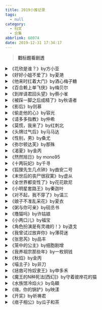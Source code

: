 ```yaml
---
title: 2019小推记录
tags:
  - null
category:
  - 扫文
  - 合集
abbrlink: 60074
date: 2019-12-31 17:34:17
---
```

<meta name="referrer" content="no-referrer" />

> 
<!-- more -->

> **戳标题看剧透**

<details>
<summary> 《花欣是谁？》by方小亚</summary>
台言。
男女主是男女朋友，一起出车祸后女主毁容，男主失去与女主有关的记忆并瘸了条腿。为了鼓励男主复健，女主自愿当护工，怕男主知道毁容的真相也没告诉他两人的过往。男主挑剔女主的长相，还喜欢上了别人，就在女主决定放弃男主时男主突然得知二人的过去，再加上重新喜欢上了女主，便开始死缠烂打。
看上去是虐女文，但整体剧情还是挺欢快的。
女主不是柔弱的类型，面对男主的嘲笑也能坚定地说男朋友很爱她，在确定男主爱上别人后果断抽身离去，明白男主的失忆是身不由己所以也不怪他。
男主脾气不好嘴又臭，不过和女主斗嘴时从没赢过。经常损女主的容貌，男主弟弟每次听了都在想希望哥哥以后不要后悔[笑cry]虽然说是喜欢女配，但女配一点戏份都没有，两人刚有点火候呢男主就发现了女主的身份。
后面男主天天求婚，女主以男主没记起过去为缘由一直不肯答应，为此男主还特地找了许多朋友问起过往，在女主面前假装恢复了记忆。这点还挺令人感动的。
</details>

<details>
<summary>《好好小姐不爱了》by夏滟</summary>
台言。
女主在好友的结婚宴上对男主一见钟情，暗恋好友的男主正逢失恋，想找个人定下来，就和女主在一起了。同居一年期间两人恩爱甜蜜，直到女主偶然偷听到男主对好友的告白才知道这一切都是假象，于是黯然离开，男主方觉后悔，苦追妻许久才复合。
是我喜欢的男主不算渣而且有好好虐到男主的先虐女后虐男[好喜欢]男主一直对女主很好，只是没意识到自己会喜欢上女主，还情不自禁对好友告白，看到这里我好激动啊我就等着开始虐男了！
果然女主撞破后就开始计划分手搬出去一个人住，醒悟过来的男主觉得自己没资格再说爱于是只能每天默默守在女主家门口，还把女主弟弟误会成情敌，看弟弟晚上住在女主家的男主终于还是痛到受不了求复合了。后面女主态度有所软化但也没那么轻易原谅。
这文的比例我很满意！虐男虐女的章数差不多，而且复合后也没有立刻结局，还写了一下两人的幸福生活，看得就很开心啦[兔子]
</details>

<details>
<summary>《他来时扛着大门》by酒心梅子糖</summary>

男主是昏睡了千万年的旧人类，直到身上带有他的能量核的女主出现才苏醒。女主是社恐技术宅，信奉科学，却遇到了只有自己才能看见的男主，又得知对方是自己梦里的那个小男孩。男主拿回能量核后无处可去，就这么住在女主家过上了同居生活。
男主在小时候和女主梦里相会时就认定她是自己的媳妇儿，所以男主一见到女主就变成忠犬粘人精，就算拿回能量核后能现形了也喜欢隐身跟着女主出门。
女主因为童年阴影害怕与他人相处，沉迷搞科技，还做了个小机器人当作亲人，周围人都认为女主会发展人机恋hhhh
剧情主要讲社恐女主在初进社会后是如何成长起来的。面对多番刁难与冤枉，按女主软怂的性格来说应该会吃哑巴亏才对，但每次女主都会在心里给自己打气，暗示自己是一往无前的勇者。刚开始看到女主的心理活动说实话觉得有点幼稚，或者说意义不明，后来知道了原因后既心疼又佩服女主。这种瑟瑟发抖却迎难而上的样子真惹人怜爱😌
</details>

<details>
<summary>《百合赖上单飞侠》by梅贝尔</summary>
台言。
女主第一次下山出江湖，遇到眼神正直的男主，再加上偶然得知他是传说中的侠盗，从此就赖上了男主。男主刀子嘴豆腐心，总是喊女主笨丫头，女主知道男主的本性所以对他的吼骂从不放在心上。
是我喜欢的男女主人设！但这种口不对心男主x傻乎乎却不怕男主的女主太少见了！不如说基本只有在青梅竹马文里的小屁孩时期才会有这种相处模式，长大后不是男主变得冷酷就是女主变得淡然，总之就是变成熟了，再也不见小屁孩的踪影了[泪]
但是这篇文不一样！男女主从头到尾都是这个性格！没有变过！我的天啊！是瑰宝！没有变成熟依旧跟个幼稚鬼似的男女主简直就是小天使！！太可爱了！
（不过女主单蠢总是拖后腿的人设估计很多人不喜欢，事先避个雷[允悲]）

题外话，系列文是二姐大姐的两篇就不用看了，辣眼睛，总爱时不时吟诗作对，忒尬了。大姐的那篇还行，起码能看，二姐那篇我看到二姐生气地拿粉拳边捶男主胸口边骂“花心大萝卜、负心汉，打死你，打死你，偷了人家的心，又害人家伤心难过，我打你，打你……”的瞬间立刻关窗口护眼睛。简直精神污染，太可怕了。
</details>

<details>
<summary>《到岸请君回头望》by蔡小雀</summary>
台言。
在男主心里女主如姐如母，纵然生了妄念也急忙压下不敢亵渎，也因此错把对女配的一时心动当作真爱，没瞧见女主眼中的爱意，直至女配诞下公主的同年女主病逝才幡然悔悟，浑浑噩噩了三年与重生的女主相遇，然而死过一次后的女主已经看破红尘了。
先虐女后虐男，不过女主在第一章就挂了，后面也没多少回忆杀，就篇幅而言虐女的剧情不算多。我要的就是这种“有虐女的前提”！后面的虐男才是我想看的！女主直到结局才原谅男主，也就是说相当于整本都在虐男啊！！！（兴奋）
其实不然。毕竟男主是皇帝，一认出女主一句话就把人家接进宫，女主刚开始打死不承认，中间想开了就把男主当弟弟像从前那样相处。看上去男主的情路不顺，但还能时不时见见女主吃吃豆腐，女主也没恨过他，感觉并没有虐男[二哈]顶多只能从男主回忆女主病逝的内三年咂摸咂摸酸爽感。
确实很酸爽。截图女主当年给男主做的一堆衣服被女配丢了，在女主薨逝一年后的某天男主被部下秀恩爱给闪到，回去后翻了半天只找到一枚幸存下来的荷包，看他哭得多大声哇。诶，爽到[doge]
</details>

<details>
<summary>《被踩一脚之后成精了》by秋语者</summary>
晋江全免。
女主车祸后魂魄离体，穿成男主脚趾头上的一根汗毛，男主脑海中女主的形象就是一根有五官和手脚的毛。男主臭屁又毒舌，受不了话痨女主叽里哇啦，骗她说她是汗毛精，女主信以为真。最后男女主得知车祸的真相，女主也成功回到原来的身体了。
女主一共穿了三次，第一次是男主脚趾头上的汗毛，第二次是小腿上的汗毛，第三次是下体的x毛。这脑洞过于清新，我全程哈哈哈看完的[允悲]更好笑的是女主第一次回到原来的身体时汗毛也随之脱落，明明是很伤感的离别场景，一看描写“一根汗毛从他脚趾头上飘落”我笑出猪叫哈哈哈哈哈！男主还把那根毛捡起来放进盒子里想找块风水宝地埋葬它哈哈哈哈哈哈哈哈！男主把女主的第二根“尸体”也收起来了，但作者没描写第三根，我很好奇男主有没有收藏自己的x毛[doge]
纯欢乐小白文，反派智商没上过线，对剧情不用抱太大期待。女主回去后的剧情没前面好看，好在汗毛生涯占了全文的一大半篇幅，看男女主斗嘴挺乐呵的。
</details>

<details>
<summary>《影后》by则慕</summary>

女主为还债进入演艺圈，空有一副美貌演技糟糕，在经纪人的逼迫下为了提升粉丝数量咬牙碰瓷影帝男主闹出绯闻，男主顺势与她契约恋爱。女主一直都很崇拜男主，男主曾见过女主，算是一见钟情也是日久生情，两人演着演着就成真了。
剧情没啥波折，女主入圈多年仍保持着天真乐观的态度，同样也依旧保持着没啥长进的演技。此文的“影后”意为影帝的老婆，作为影帝的男主在契约期间边指导女主的演技边撒狗粮。
当然娱乐圈文不可缺少的就是爆黑料上头条，自从恋情曝光后女主的头条就层出不穷，连过去家庭的不幸也被挖出来了，好在每次都有男主为她遮风挡雨。
女主的性格挺有趣的，电视剧看太多老爱想些有的没的，看似害羞却又时不时语出惊人，真好玩儿。
</details>

<details>
<summary>《偷走他的心》by容光</summary>

女主考进航空学院的当天就与师兄男主结下梁子，两人怼着怼着互看对眼，正当浓情蜜意之时，女主发现男主的父亲正是当年给自己过失杀人的父亲判刑的法官。为了维护自尊心的女主欺骗男主这一切都是报复。二人分开的三年内，女主一步步追寻着男主前进，男主放弃更好的前途转而为女主铺路，终于女主来到男主的身边与他并肩而行。
（剧情梗概没能控制在140字以内我好悲伤[失望]）
这文除了中间的狗血桥段外都很好，中间男主父亲认出女主就断言她不怀好意，女主自卑又自尊心强就承认了他父亲说的话⬅️看到这里我真的差点想弃文了[费解]
还好没过几章父亲就反应过来是自己太偏激，女主也开始后悔，但大概是觉得目前还配不上男主，所以也没干脆复合。
但是并没有很虐！表面上恨着女主的男主还是没忍住替女主找不用看政审的航空公司，还转去海上救援队就为了等女主。结果女主一来他还冷脸装不认识，凶巴巴地对女主。不过这时候的女主意识到面子尊严算个屁，这次换她热脸贴冷屁股，男主没过多久就心软了。
虽然剧透的顺序不太对但我还是要说的是前期男主追女主可好玩儿了！当时两人还是欢喜冤家，男主也不愿承认自己看上了女主，想给穷困的女主换双跑鞋，就买了好几双近千的鞋子雇了几个人到女主宿舍下面装作是甩卖盗版；给女主买护肤品寄过去还装作客服发短信说是她中奖了……别扭的年轻男主好可爱呀！看到后来被伤过一次后就变得冷漠的男主感觉好可惜！不过其实内心里还是很幼稚就是了233
</details>

<details>
<summary>《请多多指教》by仲希</summary>

男主被女主帮过几次，情窦初开的男主天天跑到女主的咖啡店混脸熟，在两人甚至还不认识的情况下紧张地告白，自然被一脸懵逼的女主婉拒了。没多久男主又从姐姐那儿得到女主的微信，以网友的身份成功勾搭上女主。文如其名，是讲两个恋爱菜鸟如何谈恋爱的清新小故事。
男女主都好可爱啊。还不咋熟的时候因为各种巧合和误会导致女主对男主的印象不大好，男主那叫一个委屈巴巴。不过没几章女主就对男主改观啦，知道他是一个纯朴还有点冒傻气的大男孩。交往后男主很宠女主，各种买买买，女主本身是个勤俭节约的人，对男主的好感到不知所措，有时候还会下意识变得小心翼翼的。看着两个小菜鸟磕磕碰碰地谈恋爱，仿佛自己也年轻了好几岁w/v(*´∀｀*)v
副cp是女主哥哥和男主姐姐。女主哥哥是个保守顾家的人，男主姐姐换男友如换衣服。但两人的相处模式并非熟女调戏禁欲男那种，而是哥哥温柔地把姐姐宠成小女孩，姐姐面对哥哥则一脸纯情。

（看这文的时候全程脑补《温暖的印记》里的小情侣形象，那画风那氛围太贴切了，暖洋洋的）
</details>

<details>
<summary>《莫慌，我来了》by红刺北</summary>

女主拥有绝对音感和音乐天赋，却因堂妹一家的打压而明珠蒙尘，只能在乐团打酱油。直到在公园拉二胡偶遇“伯乐”老爷子转去新的乐团，阴差阳错之下报名了小提琴比赛，看出女主潜力非凡的知名小提琴家男主决定亲自教导女主，女主就这样一步步走向国际舞台。
算是女主爽文？反正前面我看着挺爽的，大家看女主没名气起初还有点不以为然，谁想女主每场演出都艳压全场不断突破自我，在第一场比赛甚至懵懂地表示自己基础差是因为只学了一年的小提琴[允悲]
男主和女主身处不同的乐团，男主会亲自教导女主一方面是因为看出她和自己一样拥有绝对音感不忍埋没人才，另一方面是看女主被堂妹欺负还不自知，觉得她傻傻的有点可怜就动了恻隐之心，教着教着就又动了别的心思了[doge]
这文看着有点别扭的就是作者过于强调女主呆萌的人设了，多次写女主爱走神，愣愣的，一脸茫然，这萌点出现得过于频繁就感觉怪怪的了。
</details>

<details>
<summary>《头牌过气后》by马马达</summary>

男女主多年前有过交集，女主不幸身亡后重生于另一人身上，又因意外囚于男主府上。男主对女主的身份有所猜疑，没多久男主被人所害中毒变傻，女主一路照顾他带着他逃亡。后面男主恢复记忆，与女主定情，两人一起面对反派的诬陷。
这文看得很不得劲。原以为男主是武功盖世心狠手辣之人，没想到登场没多久就中毒变傻，瞬间变成病美人，一路上都是半昏迷状态，偶尔清醒也是央着女主要抱抱。后来恢复记忆了，一会儿红着眼说不能没有女主，一会儿陷入自卑与女主闹别扭。因渴求父爱，就算知道义兄养父从没喜欢过自己，甚至虐他身心罔顾他死活多年还想着污蔑他也心软得无法下狠手，导致男主身体还没养多久呢就又被抓去受刑变成病美人……
我看男主身体就没好过，从头到尾都是软塌塌的，在女主面前一脸小媳妇儿样，再加上爱哭的设定，与初登场我以为的高冷人设相去甚远，看得我很别扭。主线是江湖帮派纠葛，我不擅长记人名还老爱跳字，导致剧情也看得糊里糊涂的。只恨没找到剧透提前梳理梳理[二哈]
</details>

<details>
<summary>《性别，男》by桑尤</summary>

背景是男性数量稀少类似于女尊的社会。男主因杀人被判死刑，又被转去当科研的小白鼠，而女主正是他的主试。为了保证实验质量，需要被试保持良好的心情，暴躁的男主得到了女主的尊重，在朝夕相处的过程中爱上了呆呆的女主。
男主一开始就被告知不能爱上女主，否则会影响数据，失去小白鼠的价值只能执行死刑。男主最初还不屑一顾地想这人怎么这么自恋，中途想了无数借口说服自己并没有动心，到最后明知告白即是死路一条仍义无反顾地道明自己的心意。
女主木讷温和，不懂人情世故，总在无意中把男主噎死。因前任被试的教训害怕男主也会重蹈覆辙，在男主承认之后慌张地逃离，却在分开的这段日子里愈发肯定自己并非毫不动心。
结局女主助男主逃离研究所，自己也因触犯法律而被判了三年刑。虽然过程曲折了点，所幸二人终于能够真正在一起啦。
前面说了这文的背景类似于女尊，有不少社会现象都是性别倒掉过来的，看着有点小别扭[跪了]倒不是别扭社会现象，而是别扭男女性格……虽说性格和性别无关吧，但就有种刻意对换剧本的感觉，有点怪怪的( ´⚰︎` )还好这篇没女尊文那么明显[允悲]
</details>

<details>
<summary>《弥尔顿达芙》by那殊</summary>

女主一心向科研，在机场因心血来潮弹奏一首钢琴曲与男主结缘，回国后参加画展又遇到了男主。男主对女主一见钟情，鼓励女主做自己想做的事，女主顺从心意转去和新兴小团队一起做生科项目参加比赛，男主一直在旁边默默陪伴。
男女主都是兴趣广泛且能力突出的人，一个是木讷刻板的女博士，一个是温柔浪漫的艺术家，男主引领女主走出限制她爱好的小方框，自己也悄无声息地走进女主的玻璃房子。
男女主的爱情细水长流，主线也没有太大波折。港真女主研究的项目看起来很高大上我全程一脸懵逼[二哈]不过不影响观看。
</details>

<details>
<summary>《渴夏》by金丙</summary>

男女主在多年前有过一面之缘，多年后男主来租房时遇见女主，出去旅游时又发现两人是同一个目的地。在出游的游轮上，男女主被卷入了一场有预谋的事件中， 还涉及到五年前发生在同一游轮上的意外，上船的旅客竟都是被聚集在一起的遇难者家属……
这剧透写得跟推理小说的文案似的[二哈]主线也确实有点推理的感觉，众人都被困在装有炸弹的游轮上，主谋身为遇难者家属之一策划了这起事件，怀疑五年前的事并非意外而是谋杀，她要求曾经作为新闻主持人的男主从嫌疑犯口中问出真相。
男女主算是打一开始就互有好感，在游轮上更是发现了彼此的闪光点，在生死关头确定了自己的心意。个人感觉也没什么试探，男主撩得还挺明目张胆的[doge]
看完后才发现原来番外还在连载中，失策了[拜拜]不过我很在意会不会有副cp，虽然吧严严和开开没太多互动也没啥戏份，而且还是女大男小男的也未成年，但我总有种蜜汁cp感…
</details>

<details>
<summary>《然然旭日》by mono95</summary>
po18全免。
男女主是表姐弟。男主小时候被接到女主家，双方互有好感，临近高中时男主主动亲吻女主，两人就这么开始了地下情。
感情戏无虐，没有误会也没分开过更没男女配。剧情后半部分有点小严肃，男主的爸爸以这段感情威胁他要钱，持续了一小段日子，这件事促使男主在床上变得有点残暴还挺带感[doge]不过还是很疼姐姐的，女主也心疼男主没有觉得不满。
女主的爸爸在快结局时撞破了两人的关系，但男女主还是不舍得分开，直到结局也没说爸爸有没有接受他俩，有点小伤感，还挺现实的(´･_･`)
有两篇番外。番外一是男女配的故事，我就看了眼结局似乎是be又像是开放式（不过这也太开放了连点要复合的迹象都没有…），明明正文那么甜(´;ω;｀)番外二是男主父母的故事。这篇妥妥的致郁be我连看都不想看……
</details>

<details>
<summary>《十两玩妃》by千寻</summary>
台言。
这文一共有三本。女主穿越到古代，前两本都是讲男女主如何相识相爱，第三本男主坠崖失忆被曾经的爱人女配所救，回来后知道了自己和女主的过去。众人都被白莲花所骗，纷纷劝女主接受女配，最终女主被女配所害穿越回现代男主才记起一切，结局女主回来了。
看了几小时才看完，这不该是台言应有的长度[允悲]内容很丰富，难以在140字内概括完毕。
女主是和女二以及女二的侄子一起穿越的，刚一穿越就被丢到青楼。男主过去被奸细女配伤害过，前来青楼寻欢时注意到外貌神似女配的女主，又被女主的现代人思想所吸引，但因为过去的阴影不敢去爱。
直到听说女主怀着自己的孩子另嫁他人（其实是女扮男装的女二）才醋意大发认清自己的心意，又揪来女二的侄子在一番威逼之下得知他们穿越的秘密。
男女主甜蜜了一阵子就到了开头所说的第三本的剧情，我就是冲着第三本看的！从头虐到尾，哭得我神清气爽欲罢不能[馋嘴]女主当初听闻噩耗仍心怀希望，带着俩孩子等待男主的归来，谁知男主一回来就请旨为他和女配赐婚。
男主心里仍是有女主的，就算失忆了对女配怀有感恩也从未有过逾矩，在知道了女主的事后满心都是女主。
但是女配这个白莲花装柔弱说可以接受女主，男主这个大猪蹄子就很高兴想着可以左拥右抱，就连女主衷心的仆人们也感叹女配好心肠。女主那个心里苦啊，坚强的女主决定不是独一份的爱情她不要，此举却被众人看作是欲拒还迎不识好歹。
这种心塞委屈的剧情充斥了第三本，看着实在是太心疼女主了[泪]后面女主穿越回现代后男主那失魂落魄的样子看得我爽歪歪，简直可以对着干下三大碗米饭[嘻嘻]就是虐的篇幅不够长，没多久女主就回来了，我觉得其实还可以多写写男主如何回忆自己干过的混账事如何悔恨如何恶心女配，哎呀光看他眼巴巴地等着女主回来实在是不解气啊！我好想多看看虐男啊！
</details>

<details>
<summary>《狐狸先生几点钟》by曲安二号</summary>

女主从小身体不好被小伙伴们排斥，只有孩子王男主愿意带她玩。上了初中意识到男女有别的两人渐行渐远，相互暗恋又不敢行动，直到上了高中才终于恢复正常交流，对彼此之间的暧昧心照不宣。是篇单纯懵懂的校园小甜文[兔子]
男女主的人设都很平凡，颜值普普通通成绩没有很顶尖也不算太差。唯一出风头的就是男主的那一顶红毛，只因偷听到女主说喜欢的类型是“在阳光下发梢微红朝我笑着伸手的男生”就跑去染了红发，傻乎乎的都没想过这么具体的描述会是指自己[允悲]
双向暗恋的男女主也不是完全没有行动。女主发军训的鞋子时会悄悄地只给男主一人绑好鞋带，男主得知女主加入广播组后就写情书投稿让女主念出来。这类的小动作还有很多，这时候的两人都还没恢复正常交流。男女主视角相互交叉，看他们小心翼翼地努力靠近对方忍不住一脸姨母笑。
结局在男主送女主出国留学的时候戛然而止，作者说是开放式结局，男女主的原型也是这个结局。作者在有话说里给出了两种假设，是he还是be取决于读者的想法。不过按照男女主的性格估计也不大可能闹分手。既然是小说，那当然是he啦（超大声）
</details>

<details>
<summary>《末世后的丧尸很寂寞》by虚从</summary>

末世五年后丧尸基本被歼灭，女主把变成丧尸的男朋友藏在家里相安无事，直到被邻居发现，在同样养着一个丧尸的女配的帮助下逃亡。两个丧尸没过多久恢复了人类的意识，一路上还加入了不少战力，包括男女主的父母，结局他们成功破解了丧尸的秘密。
又是我喜欢的组队模式[好喜欢]男女主的父母都是业界大佬，新加入的小伙伴也身怀绝技，明明逃亡的氛围很紧张严肃却很安心。
没吃过人肉的丧尸其实变异后几年就能恢复意识了，再过几年连外貌也能恢复原状，与其说是丧尸不如说是进化后的人类。
男主之所以会失去记忆其实是因为在丧尸期间被女主多次以暴力治服，知道真相后的女主很是心虚[允悲]副cp女配暗恋男配多年，看他变丧尸了也赶紧藏起来。女配一直开开心心的还喜欢哄变成丧尸的男配，男配恢复后是个有点傲娇的大男孩。啊这对人设超可爱的我好想看他俩更多的番外呜呜呜！
</details>

<details>
<summary>《全世界都变性了》by花花欧尼</summary>

男女主分手后一觉醒来男女性别和地位相互调换，只有男女主意识到世界的改变。分手后的男女主经常互怼，主要是男配准备采取行动，男主就吃醋一个劲儿地作，笃定女主不敢上他，结果女主真上了，男主怀孕了，两人就这么吵吵闹闹地奔着结婚去了。
女主因为男主过于直男癌而分手，前几章会觉得男主是渣男，但其实不是。男主是个傲娇的小公主，只会偷偷摸摸地对女主好，分手后还躲被窝里哭唧唧，各种明着暗着吃醋，前面的渣都是有原因的。当然男主也确实骂得难听，不过我后面越看男主滤镜越厚（x
其实除了男女主外还有男配也意识到世界的改变，后来男配说自己会输给男主的理由是他无法像男主那样爱得能放弃男人的自尊，无法接受女主上他。⬅️阅小言无数的我第一次看到这种男配输给男主的理由！既然知道这点那前面你还追求个啥？万一追成功了你是打算来个柏拉图式的恋爱吗？后面和女配在一起了是能接受女配上他了？（我好想看！）
后半部分男女主因未婚先孕的事急得团团转，从同居生活开始的剧情就没那么甜了，两人中间还冷战过，评论区喷男女主的都有，我后面基本快进看的_(:з」∠)_
最后注明下，全世界的性别到结局都没换回来。
</details>

<details>
<summary>《小明星套路王》by秦迦叶</summary>

好清新不做作的一篇娱乐圈文啊！男女主一上来就是老夫老妻还有一女儿，男主经常在微博秀恩爱，所以不存在男女配。女主是小学老师，男主是在娱乐圈混了好几年依然不温不火的小演员，故事就是讲重拾上进心的男主如何在娱乐圈往上爬。
男女主从高中交往至今，感情一直很甜，男主老爱粘着女主，颜控女主丝毫没有抵抗力，两人天天么么来么么去。
比起男女主的感情戏，感觉还是男主和其他兄弟的友情戏更多[允悲]兄弟四人还建了个微信群整天在里面口嗨，配角个个都好可爱，还有几对副cp，基本没有糟心的剧情。看男主一直不温不火演技还不上不下的好真实啊！（当然到了结局演技有所长进还成功火了一把）
</details>

<details>
<summary>《对不起，我不穿了》by温三</summary>

女主每次死后都会穿越到别人身上，唯独眉眼和眼角下的泪痣不变，男主就是凭着这点在第四次认出女主。男主是小皇帝，对周围人充满猜忌，知道女主的秘密后认为她可以信任，便计划着利用她对她动之以情，谁想自己也跟着陷入其中。
全文两百多章有点长，冲着后面的追妻火葬场看的，看到七十多章男女主快在一起时直接跳到一百多章女主知道真相那会儿。
女主从女配的口中得知之前自己的牺牲是在男主的计划之中，男主的甜言蜜语都是一场骗局。此时另一边男主想自己已经真正爱上女主了，万万不可让她知道之前的事。诶，这就刺激了[doge]
看到女主把男主约到悬崖边对质完放下狠话说再也不相见后毅然跳下悬崖，男主整个人都崩溃了我就浑身酸爽酣畅淋漓[嘻嘻]
这次女主穿到异国后一年被迫成为和亲公主嫁给男主，男女主重逢时女主恰好拿着刀准备自杀被男主打断，此举让男主不敢强留女主[doge]女主还骗男主说她在异国有门亲事让他放她回去[doge]后面经过一些事女主还是放弃离开选择回到男主身边，这一路上也算是虐够男主了，看得很是痛快[喵喵]
</details>

<details>
<summary>《娘子不准乱采花》by夏衣</summary>
台言。
太子男主因为女主的长相酷似已逝的姐姐便把人强掳回宫还欺负她，等发现自己爱上她时却得知女主的家族曾因盗皇陵而被灭门。为了保护女主，男主假意移情别恋让她离开，未料女主在悲愤之下决定离开前对男主吃干抹净，留下太子被采花贼给采了的传说。
开头看到男主欺负女主还觉得女主这样都能喜欢上男主简直就是瞎了眼，原本只想随便看看，但后面女主强上男主的剧情太好笑了忍不住拿出来扫[允悲]两人重逢后也是半句不离当初的侵犯笑死我了哈哈哈哈哈哈！
</details>

<details>
<summary> 《粥与你可亲》by砚丞书</summary>

男女主在大学时短暂地交往过，女主觉得男主花心没安全感就提出分手，多年后相亲相遇时男主早已忘了女主，直到一次醉酒女主穿上裤子就跑的行为过于熟悉，男主才想起女主决定求娶。
算是先婚后爱？女主一直对男主念念不忘，还要装作淡定表示自己不心急，男主在婚后才越来越爱女主，行为举止也越来越放浪。
有个对男主不死心的女配，男主态度良好没有和她暧昧不清，女主吃了几回醋都让男主给哄回来了。全文温馨无虐，男女主之间的相处还挺好玩。番外副cp是少年男配长大了找到了自己的真爱，没想到男配居然会主动追求我好意外啊[允悲]这对也好可爱不过可惜就只有番外没另开文的打算。说实话我一开始以为男配的cp会是男女主的孩子，结果一看年龄差20岁就知道是想多了，十几岁倒有可能是大叔文（
</details>

<details>
<summary>《撸猫吗》by许姑娘</summary>

男主暗恋女主不敢说，恰好女主所在的公司需要机械人才就招了男主，男主才知道女主原来是暗访记者，软萌甜的她其实脾气暴躁整天丧丧的，但男主还是好喜欢她。后来两人同居一起出行任务，女主越看越觉得这个脾气乖顺的男孩子很顺眼，于是主动撩着撩着就在一起了。
一如既往甜甜的文风。男主开头就暗恋女主，喜欢到忍不住偷偷黑进店里的摄像头偷窥的地步。然而男主一紧张就面瘫，再加上不靠谱的前老板给他出的一堆怪主意，害得女主以为男主唯独对她冷淡以及做出的一些怪举动是讨厌她。
不过同居后女主就摸清了男主的性格啦，会老老实实地帮女主干家务活，重视女主受的小伤，无论女主多么任性也都顺着她。在女主心里男主就是独一无二的小天使。
女主只有在执行任务时才会笑脸迎人，真实的女主既任性又易暴躁，懒洋洋地提不起劲。这一切都在遇到男主后有所好转，因为男主过于实诚纵容搞得女主也有点不好意思起来了。
主线看似有好几件案子，其实都是同一个大案，男女主就是在跟踪案件期间培养出感情的。另外《记忆总不想让她好过》《小时不识月》的男女主也有作为配角出场，戏份还不少，看着可亲切了，没看过的也不影响阅读。
</details>

<details>
<summary>《小两口儿》by福宝</summary>
女主暗恋孩子王男主，原本听说他定亲了还很伤心，没想到女方突然嫁给别人当小妾，变成她和男主成亲了。男主本身脾气就不好，再加上落了面子不情不愿，所以对女主没好脸色。在一次糊涂把女主气回娘家后，男主才后知后觉女主对他的尽心，也在他心里扎下了根。
简简单单的乡村爱情故事，甚至连男女主名“胖丫儿”“李大宝”都透露着浓浓的土俗气息[笑cry]
女主看过太多次男主对女配的示好，原本只是单纯的艳羡，在嫁过去之后一番对比之下就变成了浓浓的委屈。
女主对男主坦言她喜欢当初男主偷亲完女配后露出的笑容，男主把她说过的话都记在心上。某次情不自禁偷亲完女主大脑一片空白，等回过神来懊恼自己忘记笑了，还惴惴不安地跑去道歉。啊太可爱了！！
男女主和好后的感情戏可甜了。乡村爱情真好看！可惜种田文都好长，家长里短又看不进去，就很愁。
</details>

<details>
<summary>《角色扮演是有灵魂的！》by退戈</summary>

女主穿越到游戏中，扮演冒名顶替他人且女扮男装的朝廷官员身上。坑爹系统只会偶尔提示剧情，幸好身边有个足智多谋仿佛看过剧本的大腿男主可以抱。女主就在动荡不安的局势里小心翼翼地摸索原身的身世。
震惊！这男主难以想象居然是腿毛笔下的男主！存在感好高！性格好叛逆！还有点腹黑！从一开始就知道真相带着女主跑！气场竟压过了女主！！！
女主还是熟悉的味道，坚持本我，谆谆教诲他人，温和中带着点调皮，态度影响全村人（？）
说好的结局后会写个番外，快一个月过去了嘛都没有。个人感觉男主应该是知道女主性别的（系统居然不让暴露这什么恶趣味的设定…），就算前面不知情，后面偷听到了她和婢女的对话，从婢女那句“我就是个女人，我能不明白吗”应该也能猜到吧。
比起这个我更好奇女主啥时候喜欢上男主的，感觉她对皇上说的那番话只是为了明哲保身，还是说她莫名就get到了两人之间的暧昧……？
结局卡在这里真的是不上不下的，明显未完结的感觉，男主要他父亲去干啥也没说清，还不知道女主最后的抉择。希望番外别坑吧[跪了]
</details>

<details>
<summary>《我曾试过放弃你》by薄荷迷</summary>

短篇。女主高中暗恋男主不敢说也不敢被人发现，只好偷偷摸摸地找机会观察男主，后来好不容易有了点交集却发现对方有女票。整篇正文男女主都是陌生人，很酸涩，番外才给了读者一点甜头。
这种甚至都不认识的暗恋文真好看呜呜呜呜 ​​​​
</details>

<details>
<summary>《张思芮》by品丰</summary>

男女主青梅竹马交往过一阵子，女主父亲曾抓捕过的犯人越狱放话说要让女主偿命，女主只好不告而别抹去痕迹上了公安大学。为了女主能够回来找他，男主成为了家喻户晓的明星，最后还是在新闻里看到当上刑警的女主抓捕犯人的身影。
不咋纠结，重逢后男主就说他俩还没分手，剧情就是男女主重新磨合性格。女主大咧咧，思维有点直，后来慢慢学会哄男主。男主话少也不怎么会说话，有啥不开心了也自己憋着，但浑身都散发出不开心的气场。两人虽然磕磕碰碰的却也没闹分手，挺好看的一短篇。
</details>

<details>
<summary>《笼中的公主》by细胞剧增</summary>

在魔族的侵扰下，身为人族公主的女主不得不去和亲，在婚礼当晚女主与曾经的奴隶魔族男主重逢了。曾经女主肆意妄为，男主只能卑微地讨好，如今女主沦为阶下囚，男主则站在一旁冷嘲热讽。男女主相爱相杀，只有在不断穿插的回忆中才能发现两人扭曲的情感。
男女主皆非善人，尤其是女主，完全就是典型的恶毒女配啊，骄横跋扈，对下人打打骂骂，没有是非观，不雷这人设的可以看下去。
男女主的感情戏前面看得我很迷茫。要说他俩相爱吧，男主对女主过去折磨他的事心怀怨恨，想看女主向他求饶；女主罔顾男主的人权，把他当作玩具对待。要说不爱吧，又能看出他俩都在乎对方。
回忆越到后面越能看出两人其实是相爱的，只是地位和成长环境不同无法相互理解。女主对男主是有占有欲的，被溺爱着长大的女主不会考虑到对方的感受，只知道她爱他，所以他的一切都该是自己的，他是只属于自己的奴隶，所以也只能围着自己转。
在男主心里一开始女主只是应该讨好的主子，嫉妒她生来就拥有一切，恨她有权随意摆布自己，同时在发现女主待他有那么点儿不一样后内心产生动摇，忍不住唾弃受虐狂般的自己。
啊男女主这纠结扭曲的爱意也太好磕了！！两人都不是会服软的性格，重逢以来一直在争锋相对，但这么下去肯定是难以he的，所以结尾算是妥协了一下下，看他们相杀相爱太有趣了！和好后的结局也来得太快了吧！我想看他们和好后的日常啊！
</details>

<details>
<summary>《我养祖宗那些年》by一枚铜钱</summary>

女主回乡下的时候遇到一只从牌位里冒出来的男鬼自称是她祖宗，男主跟着女主一起回家，解决各种鬼怪引起的事件。不久女主发现男主其实并非她祖宗，接近她也是别有目的，但两人并没有心生间隙，还是自然而然地相爱了。
女主擅于苦中作乐，不管遇到什么样的对手都能开嘴炮，男主身为一只千年狐狸同样也不把对手放在眼里。所以剧情并不严肃，再怎么紧张的场面都会变得轻松起来。
男主性格那叫一个和沐春风，坑人的时候也是笑眯眯的，老喜欢捏女主的脸说她可爱叫她小胖，呜这称呼好宠溺啊，男主在我心中的形象就是刀剑里的爷爷（x
我唯一一次哭的就是二哥领便当那会儿，不管二哥有没洗白我都好喜欢他，特别是一想到他当年在绝望中好不容易抓住光，下一秒又被抛弃就好心疼[泪]还好番外复活了，小不点二哥真可爱，铜钱的文大多都是暖心的结局我可真稀罕[兔子]
</details>

<details>
<summary>《秋焰》by金丙</summary>

女主只把男主当乖巧听话的弟弟，大家也以为男主那么粘女主是因为姐控。但其实男主早在十六岁两人相识没多久就喜欢上女主了，甚至有过偏激的想法而被带去看心理医生。女主在发现男主的所有密码都是自己的生日后才知晓他的感情，此时男主早已长大，所以也没太纠结。
看完上一本《渴夏》我是多么期待这一对cp啊！发现新坑是他俩我有多么激动啊！！
然而距离上一本完结已经过去了8个月，我基本都忘光光了，而且说实话我最期待的是小男主和女主之间的感情描写，但这本通篇都是长大版，也没过多描写小男主的心理活动[失望]
男主对女主一直都是老父亲照顾女儿般体贴，万事都顺着她，虽然沉默寡言了点，但怎么看都是邻家好弟弟。
女主大大咧咧的，又有点鸵鸟心态，察觉自己对男主萌生丁点好感就吓得去相亲，发现密码的事后晕晕乎乎的，男主稍微有点强势就顺着心意答应了。不纠结。
</details>

<details>
<summary>《喵主子》by非刀</summary>

女主穿越到动物世界，这里的动物分开智动物和普通动物，女主被伯爵巨猫男主带回家当宠物养。男主越看越觉得这只会做饭按摩的宠物可爱，女主也天天沉迷于吸猫。后来女主学会当地语言，做了开智测试，脱离了宠物的身份。这个世界通过女主的基因，成为了兽人世界。
充满了有智慧巨大化的有毛动物的星球怎么想怎么可爱！然而这个世界就连昆虫也巨大化了，小小的女主遇到了大大的蜈蚣蜘蛛和蟑螂，简直就是人生噩梦[拜拜]
孤僻暴躁的男主在遇到女主后发生了很大的改变。各种给女主买买买，热衷于做宠物直播向全世界炫耀，听到女主不标准的学猫叫还软软地喵呜喵呜给她示范。两人成天黏糊糊的，把男主的管家黑豹都给惊呆了。
女主每晚都躺在男主蓬松松暖乎乎的胸毛（？）里睡觉，平日还能给男主梳毛按摩，被男主舔脸，被背着飞来飞去，还能在背上玩滑滑梯。可恶，这什么令人羡慕的铲屎官生活[泪]
剧情基本就是两人的日常，结尾才谈及女主的人类身份很珍贵。个人有点难以接受的就是男主变成人后还保留了8个nai子，为什么要有这么掉san值的细节设定！那画面好诡异啊！！不会硌吗！那母猫岂不是要穿4个胸罩！乍看过去不就像有很多小肚腩了吗！并不需要这种多乳星人的设定啊！🙉
</details>

<details>
<summary>《拯救可怜奴隶王》by申多禾</summary>

男主多次被转卖，最后被卖到斗兽场，在奄奄一息之际被懂医术的女主带回家。由于之前的经历，男主难以信任世上有好心人，但终于还是被女主的真心所打动。在女主的第二人格杀了人导致被通缉后，男主随着女主一起逃亡，聚集平民反抗官僚，奴隶最终成王。
男主对外人就是一头沉默寡言的猛兽，只有在女主面前才会显露出自卑讨好的一面，有时候还会害怕被抛弃或过于感动而流泪。
女主和善温柔，却也因童年阴影不愿意真心相信他人，察觉到男主的情意有意避开，但总也狠不下心不理他。
女主之前也有养过另一个奴隶后来成为了大将军，和男主的情形差不多，唯一不同的就是男配表现上服软，却使出强硬的手段要女主嫁给他。其实这也是标准男主的人设了，然而谁让他遇到了更懂女主的男主呢[二哈]
</details>

<details>
<summary>《魔王的N种死法[西幻]》by守着彼岸花的猫</summary>

穿越成魔王的女主无所事事地度过了几百年，每次被勇者男主杀死后都会重生。在第五次死亡时神明答应女主再被勇者杀死5次就能回到自己的世界。于是女主开开心心地走出城堡主动寻找男主，却发现接下来的每次重生都透露着诡异。
哇噻，这文太劲了，反正我是没猜到剧情，看完真结局的解说就ohhhhhh！
不得不说勇者魔王这个设定下的男主黑化都好带感啊，杀了全世界只为得到女主什么的，在西幻背景下不管多么三观不正的事都显得很正常的样子（x
这文很短才8万字，剧透了就没意思了。结局不算是正常的he但也是he，反正也如男女主所愿吧。
之前看过一本《御剑》也是在你以为会正常地走向结局时却突然来个反转，那一刻的浑身一激灵是真的带感[doge]
</details>

<details>
<summary>《水族馆冷焰火》by岛頔</summary>

女主经常寄宿在叔叔家，和无血缘的堂弟男主是欢喜冤家（其实基本上都是女主找茬）。女主一直不敢承认自己是喜欢男主的，男主看透不说破。在女炮灰出现后女主先败露，两人开始搞地下情。不过家长知道了也没反对。全程无虐。
看男女主名字我总觉得自己是在看异国风情[允悲]虽然女主名字是中文但也挺西方的（？
女主是个美艳娇娇女，外人总把她和男配凑成一对，事实上女主也把男配视为未来男朋友。但男配始终不如男主吸引力大，按女主的话来说就是男配跑药店买感冒药给她，也不如男主的一条多喝热水的短信。所以看似女主在两人之间徘徊，其实女主心中早有答案。
男主性格不温不火，被女主找茬也没多生气，人在海外留学，还时不时因为女主的一句话跑回来。情商低这个是萌点，看不穿女炮灰的蓄意勾引，女主只能在一旁暗自生气。不过男主对别人总是保持着距离感，不会显得太过亲近。啊这种性格的男主我🉑️！
男配我难得不会讨厌！也是温温柔柔的一个大男孩，告白被拒也没显得太难过，只是懊恼皱眉，呜呜呜好可爱哦！！我感觉他和女主闺蜜有戏！！我想看！一人血书求番外！！
</details>

<details>
<summary>《嗨，你的锅铲》by映漾</summary>

有社恐+抑郁症的男主被家里欠下巨款现在孑然一身的私厨女主所吸引把她当作同类，自闭十年第一次对人产生兴趣。女主刚开始只觉得从不和人见面只通过摄像头交流的男主怪怪的，知道他的病情感觉自己被需要后就自愿留下来陪伴男主，以出其不意的方式治愈男主。
几年前的文了，当初在临近期末考的时候打开，结果因为心烦气躁没看完，后来每次想继续看下去一想到考前的心情就很down，没想到拖到现在[跪了]
男主病情很严重，见到陌生人或者被人触碰就会心跳加速脸色发白，于是只好长年躲在房间里，有钱有势的男主家人因为心疼男主所以都小心翼翼地对待他，这反倒令敏感的男主越来越沉默。
直到对此一无所知的女主终于在某天忍不住和男主说话，男主才觉得自己的世界热闹了些。男主家人察觉到他的改变，决定对女主坦诚公布。女主自然是有过犹豫，但男主长得太可口了（不是），不忍心他终日消沉下去。
女主并没有把男主当作病人的态度成功地让男主开始接受她，也愿意为了女主尝试走出家门。
男女主都有察觉到对方的情意，不同于男主的自卑以及对未来的不确定，女主坚信他总能好起来，就算到了最坏的结局她也愿意随他而去。结局男主的病情自然是有所好转啦。
男主对事情总是抱着悲观的想法，女主就总被他激起火气开始口不择言地表白，把男主闹个大脸红，等回过神自己说了什么后，女主也羞到不想见人[笑cry]
当然也有真生气的时候，女主就会冷处理，却很快被男主不知所措可怜兮兮的样子给打败迅速和好。
全文没有坏配角（炮灰除外），男主家人和医生长年以来都没放弃过男主。
虽然是个乍看上去有点悲伤沉重的设定，但其实是个相互拯救的温暖的故事。
</details>

<details>
<summary>《开奖》by祈祷君</summary>

男主原本只是个连婚房首付都付不起的码农，恰逢此时发小事出有因要男主代为领彩票，以为只是小数目的男主就这么素着脸去领了五亿彩票一炮而红。然而钱并不属于他，无法言明真相的男主对名人效应烦不胜烦，直到公司的资金链断了，男主才开始正视中奖的好处。
男主视角文。男主在中奖后一直保持清贫的人设，好几次表示自己没钱，但每个人都以为这位亿万富翁是在开玩笑。不仅要面对记者的采访，老板因公司经营不善也好几次暗示男主伸出援手，男主唯有苦笑。
但男主也不愿自己为之奋斗多年的项目付诸东流，于是他成了公司的活招牌，让大家知道公司有他这么一位大神在坐镇，同时还在微博上打广告。终于男主从假富翁成为了真正的亿万富翁。
男主的成功和他的品性分不开，因为男主为人正直不阿，所以发小才会找上他代为领奖，才成为这一切事情的开端。在关键时刻，也是发小为他的善良所折服，让男主走上截然不同的道路。
啊这两人的友谊也太好哭了，虽然有点曲折，最后发小把男主真正当兄弟的那幕还是看得我热泪盈眶。就跟当年看作者的木兰似的，这样的友谊也太棒了[泪]
这文有女主也就是男主的未婚妻，两人差不多是老夫老妻的状态，而且主要是以男主的事业线为主，女主戏份不咋多，可以说是没啥感情戏？
这文的友谊比爱情还要有看头（小声）
</details>

<details>
<summary>《痞子相公》by瓜子和茶</summary>

女主被人陷害落入池子，幸而被小厮男主所救，然而女主的家人却认为她有辱贞洁逼她自尽。男主听闻风声不做多想让女主嫁给他，女主为了逃离命运答应了。男主虽是小厮，却极受王爷的重用，节节高升。夫妻俩相互扶持，凭本事在京中站住脚，再也无人敢小觑。
事业线为主感情戏为辅。男主在幼时被王爷所救，把这份恩情记在心上，在王爷登基后为他扫除后患绝无二言。王爷同样以真心换真心，对男主没有猜忌。这份诚挚的君臣之情太难得可贵了。
男女主起初并非因为爱情而成亲的。是男主先爱上了柔中带刚的女主，暗地里吃前未婚夫男配的醋。在得知女主未曾动过心后，跟个孩子似的挡在男配面前“耀武扬威”，一边又耐心地等女主开窍。
女主原本如一潭死水的内心被男主的阳光所照耀，有了所爱之人之后，女主不再一味地被动，会在男配弹劾男主时在众目睽睽之下抛弃大家闺秀的风范斥责男配。
说来一开始我还挺同情男配的，人设原本也是个善良柔弱的书生，结果每次出场都变得越来越阴沉，还没脑子地给男主下绊子想置他于死地，自己却无所作为。好在每次男主都把他当猴似地耍，闹不起啥波折。
</details>